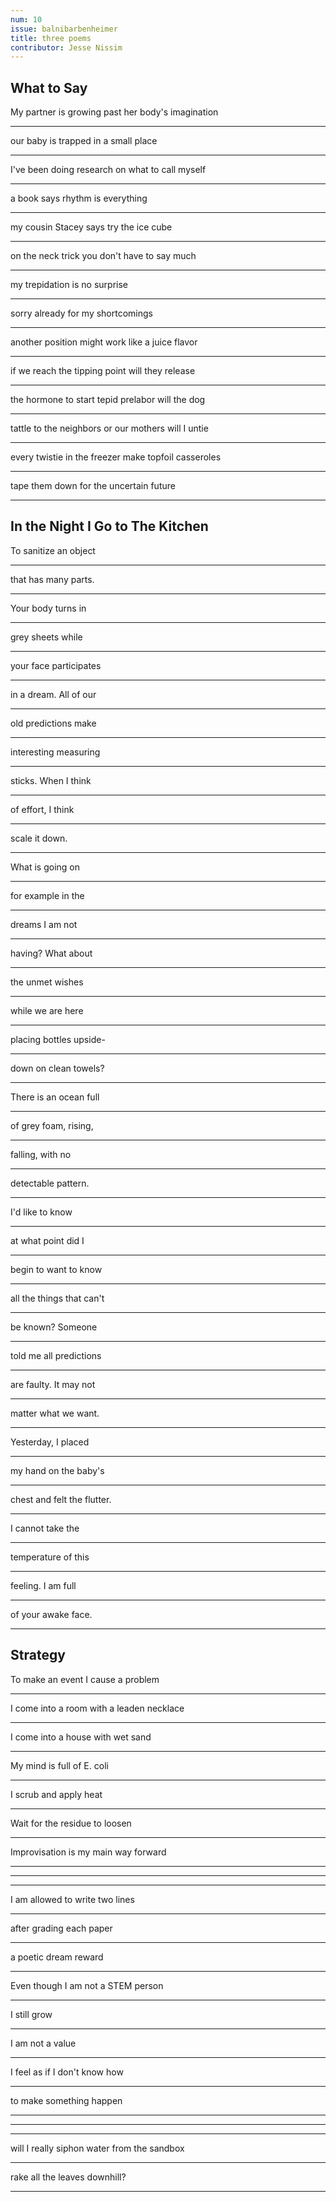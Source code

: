 ```yaml
---
num: 10
issue: balnibarbenheimer
title: three poems
contributor: Jesse Nissim
---
```


## What to Say

My partner is growing past her body's imagination

---

our baby is trapped in a small place

---

I've been doing research on what to call myself

---

a book says rhythm is everything

---

my cousin Stacey says try the ice cube

---

on the neck trick you don't have to say much

---

my trepidation is no surprise

---

sorry already for my shortcomings

---

another position might work like a juice flavor

---

if we reach the tipping point will they release

---

the hormone to start tepid prelabor will the dog

---

tattle to the neighbors or our mothers will I untie

---

every twistie in the freezer make topfoil casseroles

---

tape them down for the uncertain future

---

## In the Night I Go to The Kitchen

To sanitize an object

---

that has many parts.

---

Your body turns in

---

grey sheets while

---

your face participates

---

in a dream. All of our

---

old predictions make

---

interesting measuring

---

sticks. When I think

---

of effort, I think

---

scale it down.

---

What is going on

---

for example in the

---

dreams I am not

---

having? What about

---

the unmet wishes

---

while we are here

---

placing bottles upside-

---

down on clean towels?

---

There is an ocean full

---

of grey foam, rising,

---

falling, with no

---

detectable pattern.

---

I'd like to know

---

at what point did I

---

begin to want to know

---

all the things that can't

---

be known? Someone

---

told me all predictions

---

are faulty. It may not

---

matter what we want.

---

Yesterday, I placed

---

my hand on the baby's

---

chest and felt the flutter.

---

I cannot take the

---

temperature of this

---

feeling. I am full

---

of your awake face.

---

## Strategy

To make an event I cause a problem

---

I come into a room with a leaden necklace

---

I come into a house with wet sand

---

My mind is full of E. coli

---

I scrub and apply heat

---

Wait for the residue to loosen

---

Improvisation is my main way forward

---

---

---

I am allowed to write two lines

---

after grading each paper

---

a poetic dream reward

---

Even though I am not a STEM person

---

I still grow

---

I am not a value

---

I feel as if I don't know how

---

to make something happen

---

---

---

will I really siphon water from the sandbox

---

rake all the leaves downhill?

---
